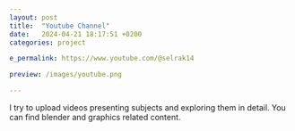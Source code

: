 ```yaml
---
layout: post
title:  "Youtube Channel"
date:   2024-04-21 18:17:51 +0200
categories: project

e_permalink: https://www.youtube.com/@selrak14

preview: /images/youtube.png

---
```

I try to upload videos presenting subjects and exploring them in detail. You can find blender and graphics related content.
<!-- end-abstract -->